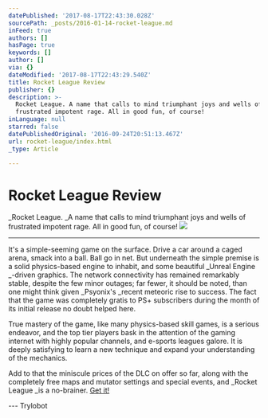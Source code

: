 ```yaml
---
datePublished: '2017-08-17T22:43:30.028Z'
sourcePath: _posts/2016-01-14-rocket-league.md
inFeed: true
authors: []
hasPage: true
keywords: []
author: []
via: {}
dateModified: '2017-08-17T22:43:29.540Z'
title: Rocket League Review
publisher: {}
description: >-
  Rocket League. A name that calls to mind triumphant joys and wells of
  frustrated impotent rage. All in good fun, of course!
inLanguage: null
starred: false
datePublishedOriginal: '2016-09-24T20:51:13.467Z'
url: rocket-league/index.html
_type: Article

---
```

# Rocket League Review

_Rocket League. _A name that calls to mind triumphant joys and wells of frustrated impotent rage. All in good fun, of course!
![](https://the-grid-user-content.s3-us-west-2.amazonaws.com/2ed99376-218e-4b53-8894-d3c4d76dac6c.jpg)

---

It's a simple-seeming game on the surface. Drive a car around a caged arena, smack into a ball. Ball go in net. But underneath the simple premise is a solid physics-based engine to inhabit, and some beautiful _Unreal Engine _-driven graphics. The network connectivity has remained remarkably stable, despite the few minor outages; far fewer, it should be noted, than one might think given _Psyonix's _recent meteoric rise to success. The fact that the game was completely gratis to PS+ subscribers during the month of its initial release no doubt helped here.

True mastery of the game, like many physics-based skill games, is a serious endeavor, and the top tier players bask in the attention of the gaming internet with highly popular channels, and e-sports leagues galore. It is deeply satisfying to learn a new technique and expand your understanding of the mechanics.

Add to that the miniscule prices of the DLC on offer so far, along with the completely free maps and mutator settings and special events, and _Rocket League _is a no-brainer. [Get it!][0]

--- Trylobot

[0]: http://rocketleague.psyonix.com/